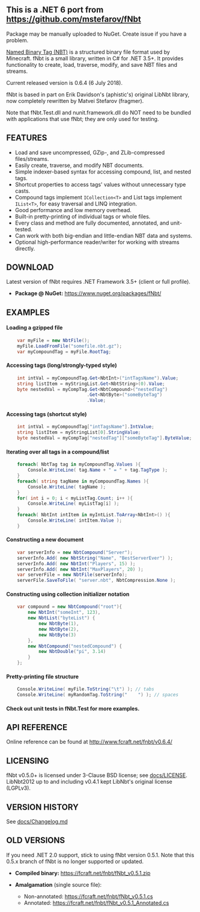 ## This is a .NET 6 port from https://github.com/mstefarov/fNbt

Package may be manually uploaded to NuGet. Create issue if you have a problem.

[Named Binary Tag (NBT)](https://minecraft.gamepedia.com/NBT_format) is a structured binary file format used by Minecraft.
fNbt is a small library, written in C# for .NET 3.5+. It provides functionality
to create, load, traverse, modify, and save NBT files and streams.

Current released version is 0.6.4 (6 July 2018).

fNbt is based in part on Erik Davidson's (aphistic's) original LibNbt library,
now completely rewritten by Matvei Stefarov (fragmer).

Note that fNbt.Test.dll and nunit.framework.dll do NOT need to be bundled with
applications that use fNbt; they are only used for testing.


## FEATURES
- Load and save uncompressed, GZip-, and ZLib-compressed files/streams.
- Easily create, traverse, and modify NBT documents.
- Simple indexer-based syntax for accessing compound, list, and nested tags.
- Shortcut properties to access tags' values without unnecessary type casts.
- Compound tags implement `ICollection<T>` and List tags implement `IList<T>`, for easy traversal and LINQ integration.
- Good performance and low memory overhead.
- Built-in pretty-printing of individual tags or whole files.
- Every class and method are fully documented, annotated, and unit-tested.
- Can work with both big-endian and little-endian NBT data and systems.
- Optional high-performance reader/writer for working with streams directly.


## DOWNLOAD
Latest version of fNbt requires .NET Framework 3.5+ (client or full profile).

- **Package @ NuGet:**  https://www.nuget.org/packages/fNbt/

## EXAMPLES
#### Loading a gzipped file
```cs
    var myFile = new NbtFile();
    myFile.LoadFromFile("somefile.nbt.gz");
    var myCompoundTag = myFile.RootTag;
```

#### Accessing tags (long/strongly-typed style)
```cs
    int intVal = myCompoundTag.Get<NbtInt>("intTagsName").Value;
    string listItem = myStringList.Get<NbtString>(0).Value;
    byte nestedVal = myCompTag.Get<NbtCompound>("nestedTag")
                              .Get<NbtByte>("someByteTag")
                              .Value;
```

#### Accessing tags (shortcut style)
```cs
    int intVal = myCompoundTag["intTagsName"].IntValue;
    string listItem = myStringList[0].StringValue;
    byte nestedVal = myCompTag["nestedTag"]["someByteTag"].ByteValue;
```

#### Iterating over all tags in a compound/list
```cs
    foreach( NbtTag tag in myCompoundTag.Values ){
        Console.WriteLine( tag.Name + " = " + tag.TagType );
    }
    foreach( string tagName in myCompoundTag.Names ){
        Console.WriteLine( tagName );
    }
    for( int i = 0; i < myListTag.Count; i++ ){
        Console.WriteLine( myListTag[i] );
    }
    foreach( NbtInt intItem in myIntList.ToArray<NbtInt>() ){
        Console.WriteLine( intItem.Value );
    }
```

#### Constructing a new document
```cs
    var serverInfo = new NbtCompound("Server");
    serverInfo.Add( new NbtString("Name", "BestServerEver") );
    serverInfo.Add( new NbtInt("Players", 15) );
    serverInfo.Add( new NbtInt("MaxPlayers", 20) );
    var serverFile = new NbtFile(serverInfo);
    serverFile.SaveToFile( "server.nbt", NbtCompression.None );
```

#### Constructing using collection initializer notation
```cs
    var compound = new NbtCompound("root"){
        new NbtInt("someInt", 123),
        new NbtList("byteList") {
            new NbtByte(1),
            new NbtByte(2),
            new NbtByte(3)
        },
        new NbtCompound("nestedCompound") {
            new NbtDouble("pi", 3.14)
        }
    };
```

#### Pretty-printing file structure
```cs
    Console.WriteLine( myFile.ToString("\t") ); // tabs
    Console.WriteLine( myRandomTag.ToString("    ") ); // spaces
```

#### Check out unit tests in fNbt.Test for more examples.


## API REFERENCE
Online reference can be found at http://www.fcraft.net/fnbt/v0.6.4/


## LICENSING
fNbt v0.5.0+ is licensed under 3-Clause BSD license;
see [docs/LICENSE](docs/LICENSE).
LibNbt2012 up to and including v0.4.1 kept LibNbt's original license (LGPLv3).


## VERSION HISTORY
See [docs/Changelog.md](docs/Changelog.md)


## OLD VERSIONS
If you need .NET 2.0 support, stick to using fNbt version 0.5.1.
Note that this 0.5.x branch of fNbt is no longer supported or updated.

- **Compiled binary:**  https://fcraft.net/fnbt/fNbt_v0.5.1.zip

- **Amalgamation** (single source file):
    - Non-annotated: https://fcraft.net/fnbt/fNbt_v0.5.1.cs
    - Annotated: https://fcraft.net/fnbt/fNbt_v0.5.1_Annotated.cs
